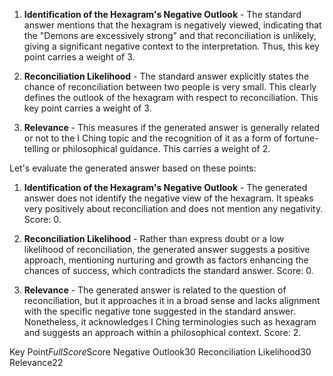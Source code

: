 1. **Identification of the Hexagram's Negative Outlook** - The standard answer mentions that the hexagram is negatively viewed, indicating that the "Demons are excessively strong" and that reconciliation is unlikely, giving a significant negative context to the interpretation. Thus, this key point carries a weight of 3.

2. **Reconciliation Likelihood** - The standard answer explicitly states the chance of reconciliation between two people is very small. This clearly defines the outlook of the hexagram with respect to reconciliation. This key point carries a weight of 3.

3. **Relevance** - This measures if the generated answer is generally related or not to the I Ching topic and the recognition of it as a form of fortune-telling or philosophical guidance. This carries a weight of 2.
   
Let's evaluate the generated answer based on these points:

1. **Identification of the Hexagram's Negative Outlook** - The generated answer does not identify the negative view of the hexagram. It speaks very positively about reconciliation and does not mention any negativity. Score: 0.

2. **Reconciliation Likelihood** - Rather than express doubt or a low likelihood of reconciliation, the generated answer suggests a positive approach, mentioning nurturing and growth as factors enhancing the chances of success, which contradicts the standard answer. Score: 0.

3. **Relevance** - The generated answer is related to the question of reconciliation, but it approaches it in a broad sense and lacks alignment with the specific negative tone suggested in the standard answer. Nonetheless, it acknowledges I Ching terminologies such as hexagram and suggests an approach within a philosophical context. Score: 2.

<table>

Key Point$Full Score$Score
Negative Outlook$3$0
Reconciliation Likelihood$3$0
Relevance$2$2

</table>